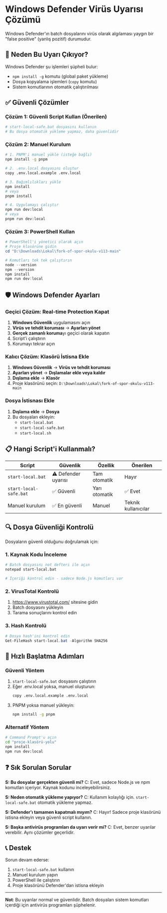 # Windows Defender Virüs Uyarısı Çözümü

Windows Defender'ın batch dosyalarını virüs olarak algılaması yaygın bir "false positive" (yanlış pozitif) durumudur.

## 🚨 Neden Bu Uyarı Çıkıyor?

Windows Defender şu işlemleri şüpheli bulur:
- `npm install -g` komutu (global paket yükleme)
- Dosya kopyalama işlemleri (`copy` komutu)
- Sistem komutlarının otomatik çalıştırılması

## ✅ Güvenli Çözümler

### Çözüm 1: Güvenli Script Kullan (Önerilen)
```bash
# start-local-safe.bat dosyasını kullanın
# Bu dosya otomatik yükleme yapmaz, daha güvenlidir
```

### Çözüm 2: Manuel Kurulum
```bash
# 1. PNPM'i manuel yükle (isteğe bağlı)
npm install -g pnpm

# 2. .env.local dosyasını oluştur
copy .env.local.example .env.local

# 3. Bağımlılıkları yükle
npm install
# veya
pnpm install

# 4. Uygulamayı çalıştır
npm run dev:local
# veya
pnpm run dev:local
```

### Çözüm 3: PowerShell Kullan
```powershell
# PowerShell'i yönetici olarak açın
# Proje klasörüne gidin
cd "D:\Downloads\Lokal\fork-of-spor-okulu-v113-main"

# Komutları tek tek çalıştırın
node --version
npm --version
npm install
npm run dev:local
```

## 🛡️ Windows Defender Ayarları

### Geçici Çözüm: Real-time Protection Kapat
1. **Windows Güvenlik** uygulamasını açın
2. **Virüs ve tehdit koruması** → **Ayarları yönet**
3. **Gerçek zamanlı koruma**yı geçici olarak kapatın
4. Script'i çalıştırın
5. Korumayı tekrar açın

### Kalıcı Çözüm: Klasörü İstisna Ekle
1. **Windows Güvenlik** → **Virüs ve tehdit koruması**
2. **Ayarları yönet** → **Dışlamalar ekle veya kaldır**
3. **Dışlama ekle** → **Klasör**
4. Proje klasörünü seçin: `D:\Downloads\Lokal\fork-of-spor-okulu-v113-main`

### Dosya İstisnası Ekle
1. **Dışlama ekle** → **Dosya**
2. Bu dosyaları ekleyin:
   - `start-local.bat`
   - `start-local-safe.bat`
   - `start-local.sh`

## 📋 Hangi Script'i Kullanmalı?

| Script | Güvenlik | Özellik | Önerilen |
|--------|----------|---------|----------|
| `start-local.bat` | ⚠️ Defender uyarısı | Tam otomatik | Hayır |
| `start-local-safe.bat` | ✅ Güvenli | Yarı otomatik | ✅ Evet |
| Manuel kurulum | ✅ En güvenli | Manuel | Teknik kullanıcılar |

## 🔍 Dosya Güvenliği Kontrolü

Dosyaların güvenli olduğunu doğrulamak için:

### 1. Kaynak Kodu İnceleme
```bash
# Batch dosyasını not defteri ile açın
notepad start-local.bat

# İçeriği kontrol edin - sadece Node.js komutları var
```

### 2. VirusTotal Kontrolü
1. https://www.virustotal.com/ sitesine gidin
2. Batch dosyasını yükleyin
3. Tarama sonuçlarını kontrol edin

### 3. Hash Kontrolü
```powershell
# Dosya hash'ini kontrol edin
Get-FileHash start-local.bat -Algorithm SHA256
```

## 🚀 Hızlı Başlatma Adımları

### Güvenli Yöntem
1. `start-local-safe.bat` dosyasını çalıştırın
2. Eğer .env.local yoksa, manuel oluşturun:
   ```bash
   copy .env.local.example .env.local
   ```
3. PNPM yoksa manuel yükleyin:
   ```bash
   npm install -g pnpm
   ```

### Alternatif Yöntem
```bash
# Command Prompt'u açın
cd "proje-klasörü-yolu"
npm install
npm run dev:local
```

## ❓ Sık Sorulan Sorular

**S: Bu dosyalar gerçekten güvenli mi?**
C: Evet, sadece Node.js ve npm komutları içeriyor. Kaynak kodunu inceleyebilirsiniz.

**S: Neden otomatik yükleme yapıyor?**
C: Kullanım kolaylığı için. `start-local-safe.bat` otomatik yükleme yapmaz.

**S: Defender'ı tamamen kapatmalı mıyım?**
C: Hayır! Sadece proje klasörünü istisna ekleyin veya güvenli script kullanın.

**S: Başka antivirüs programları da uyarı verir mi?**
C: Evet, benzer uyarılar verebilir. Aynı çözümler geçerlidir.

## 📞 Destek

Sorun devam ederse:
1. `start-local-safe.bat` kullanın
2. Manuel kurulum yapın
3. PowerShell ile çalıştırın
4. Proje klasörünü Defender'dan istisna ekleyin

---

**Not**: Bu uyarılar normal ve güvenlidir. Batch dosyaları sistem komutları içerdiği için antivirüs programları şüphelenir.